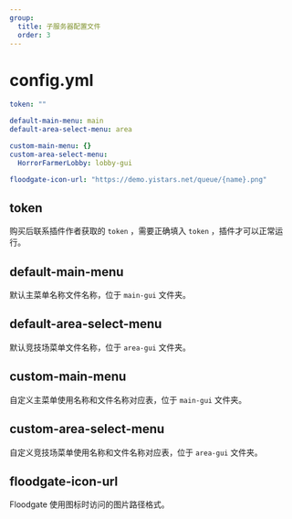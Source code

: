 ```yaml
---
group:
  title: 子服务器配置文件
  order: 3
---
```


# config.yml

```yaml
token: ""

default-main-menu: main
default-area-select-menu: area

custom-main-menu: {}
custom-area-select-menu:
  HorrorFarmerLobby: lobby-gui

floodgate-icon-url: "https://demo.yistars.net/queue/{name}.png"
```

## token
购买后联系插件作者获取的 `token` ，需要正确填入 `token` ，插件才可以正常运行。

## default-main-menu
默认主菜单名称文件名称，位于 `main-gui` 文件夹。

## default-area-select-menu
默认竞技场菜单文件名称，位于 `area-gui` 文件夹。

## custom-main-menu
自定义主菜单使用名称和文件名称对应表，位于 `main-gui` 文件夹。

## custom-area-select-menu
自定义竞技场菜单使用名称和文件名称对应表，位于 `area-gui` 文件夹。

## floodgate-icon-url
Floodgate 使用图标时访问的图片路径格式。
